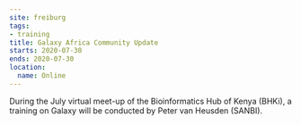 ```yaml
---
site: freiburg
tags:
- training
title: Galaxy Africa Community Update
starts: 2020-07-30
ends: 2020-07-30
location:
  name: Online
---
```


During the July virtual meet-up of the Bioinformatics Hub of Kenya (BHKi), a training on Galaxy will be conducted by Peter van Heusden (SANBI).

